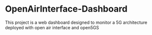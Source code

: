 # OpenAirInterface-Dashboard
This project is a web dashboard designed to monitor a 5G architecture deployed with open air interface and open5GS
